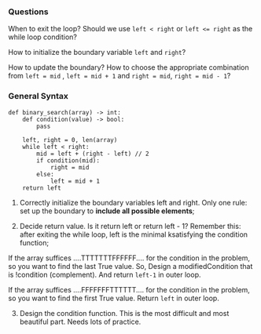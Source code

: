 ### Questions

When to exit the loop? Should we use `left < right` or `left <= right` as the while loop condition?

How to initialize the boundary variable `left` and `right`?

How to update the boundary? How to choose the appropriate combination from `left = mid` , `left = mid + 1` and `right = mid`, `right = mid - 1`?


### General Syntax
```
def binary_search(array) -> int:
    def condition(value) -> bool:
        pass

    left, right = 0, len(array)
    while left < right:
        mid = left + (right - left) // 2
        if condition(mid):
            right = mid
        else:
            left = mid + 1
    return left
```
1. Correctly initialize the boundary variables left and right. Only one rule: set up the boundary to **include all possible elements**;


2. Decide return value. Is it return left or return left - 1? Remember this: after exiting the while loop, left is the minimal k​ satisfying the condition function;

If the array suffices ....TTTTTTTFFFFFF.... for the condition in the problem, so you want to find the last True value. So, Design a modifiedCondition that is !condition (complement). And return `left-1` in outer loop.

If the array suffices ....FFFFFFFTTTTTT.... for the condition in the problem, so you want to find the first True value. Return `left` in outer loop.


3. Design the condition function. This is the most difficult and most beautiful part. Needs lots of practice.
